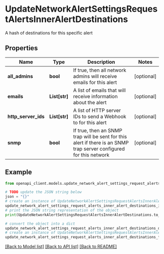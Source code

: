 # UpdateNetworkAlertSettingsRequestAlertsInnerAlertDestinations

A hash of destinations for this specific alert

## Properties

Name | Type | Description | Notes
------------ | ------------- | ------------- | -------------
**all_admins** | **bool** | If true, then all network admins will receive emails for this alert | [optional] 
**emails** | **List[str]** | A list of emails that will receive information about the alert | [optional] 
**http_server_ids** | **List[str]** | A list of HTTP server IDs to send a Webhook to for this alert | [optional] 
**snmp** | **bool** | If true, then an SNMP trap will be sent for this alert if there is an SNMP trap server configured for this network | [optional] 

## Example

```python
from openapi_client.models.update_network_alert_settings_request_alerts_inner_alert_destinations import UpdateNetworkAlertSettingsRequestAlertsInnerAlertDestinations

# TODO update the JSON string below
json = "{}"
# create an instance of UpdateNetworkAlertSettingsRequestAlertsInnerAlertDestinations from a JSON string
update_network_alert_settings_request_alerts_inner_alert_destinations_instance = UpdateNetworkAlertSettingsRequestAlertsInnerAlertDestinations.from_json(json)
# print the JSON string representation of the object
print(UpdateNetworkAlertSettingsRequestAlertsInnerAlertDestinations.to_json())

# convert the object into a dict
update_network_alert_settings_request_alerts_inner_alert_destinations_dict = update_network_alert_settings_request_alerts_inner_alert_destinations_instance.to_dict()
# create an instance of UpdateNetworkAlertSettingsRequestAlertsInnerAlertDestinations from a dict
update_network_alert_settings_request_alerts_inner_alert_destinations_from_dict = UpdateNetworkAlertSettingsRequestAlertsInnerAlertDestinations.from_dict(update_network_alert_settings_request_alerts_inner_alert_destinations_dict)
```
[[Back to Model list]](../README.md#documentation-for-models) [[Back to API list]](../README.md#documentation-for-api-endpoints) [[Back to README]](../README.md)


